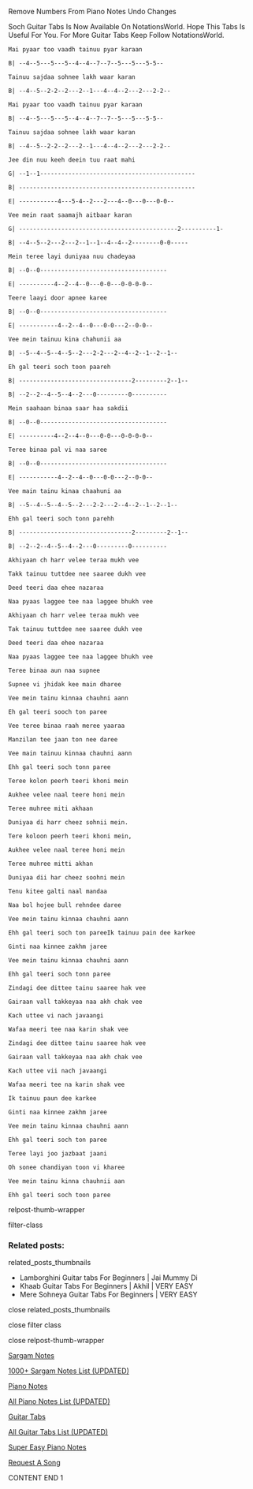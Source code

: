 
Remove Numbers From Piano Notes
Undo Changes

Soch Guitar Tabs Is Now Available On NotationsWorld. Hope This Tabs Is Useful For You. For More Guitar Tabs Keep Follow NotationsWorld.

```
Mai pyaar too vaadh tainuu pyar karaan

B| --4--5---5---5--4--4--7--7--5---5---5-5--

Tainuu sajdaa sohnee lakh waar karan

B| --4--5--2-2--2---2--1---4--4--2---2---2-2--

Mai pyaar too vaadh tainuu pyar karaan

B| --4--5---5---5--4--4--7--7--5---5---5-5--

Tainuu sajdaa sohnee lakh waar karan

B| --4--5--2-2--2---2--1---4--4--2---2---2-2--

Jee din nuu keeh deein tuu raat mahi

G| --1--1--------------------------------------------

B| --------------------------------------------------

E| -----------4---5-4--2---2---4--0---0---0-0--

Vee mein raat saamajh aitbaar karan

G| ---------------------------------------------2----------1-

B| --4--5--2---2---2--1--1--4--4--2--------0-0-----

Mein teree layi duniyaa nuu chadeyaa

B| --0--0------------------------------------

E| ----------4--2--4--0---0-0---0-0-0-0--

Teere laayi door apnee karee

B| --0--0------------------------------------

E| -----------4--2--4--0---0-0---2--0-0--

Vee mein tainuu kina chahunii aa

B| --5--4--5--4--5--2---2-2---2--4--2--1--2--1--

Eh gal teeri soch toon paareh

B| --------------------------------2---------2--1--

B| --2--2--4--5--4--2---0---------0----------

Mein saahaan binaa saar haa sakdii

B| --0--0------------------------------------

E| ----------4--2--4--0---0-0---0-0-0-0--

Teree binaa pal vi naa saree

B| --0--0------------------------------------

E| -----------4--2--4--0---0-0---2--0-0--

Vee main tainu kinaa chaahuni aa

B| --5--4--5--4--5--2---2-2---2--4--2--1--2--1--

Ehh gal teeri soch tonn parehh

B| --------------------------------2---------2--1--

B| --2--2--4--5--4--2---0---------0----------

Akhiyaan ch harr velee teraa mukh vee

Takk tainuu tuttdee nee saaree dukh vee

Deed teeri daa ehee nazaraa

Naa pyaas laggee tee naa laggee bhukh vee

Akhiyaan ch harr velee teraa mukh vee

Tak tainuu tuttdee nee saaree dukh vee

Deed teeri daa ehee nazaraa

Naa pyaas laggee tee naa laggee bhukh vee

Teree binaa aun naa supnee

Supnee vi jhidak kee main dharee

Vee mein tainu kinnaa chauhni aann

Eh gal teeri sooch ton paree

Vee teree binaa raah meree yaaraa

Manzilan tee jaan ton nee daree

Vee main tainuu kinnaa chauhni aann

Ehh gal teeri soch tonn paree

Teree kolon peerh teeri khoni mein

Aukhee velee naal teere honi mein

Teree muhree miti akhaan

Duniyaa di harr cheez sohnii mein.

Tere koloon peerh teeri khoni mein,

Aukhee velee naal teree honi mein

Teree muhree mitti akhan

Duniyaa dii har cheez soohni mein

Tenu kitee galti naal mandaa

Naa bol hojee bull rehndee daree

Vee mein tainu kinnaa chauhni aann

Ehh gal teeri soch ton pareeIk tainuu pain dee karkee

Ginti naa kinnee zakhm jaree

Vee mein tainu kinnaa chauhni aann

Ehh gal teeri soch tonn paree

Zindagi dee dittee tainu saaree hak vee

Gairaan vall takkeyaa naa akh chak vee

Kach uttee vi nach javaangi

Wafaa meeri tee naa karin shak vee

Zindagi dee dittee tainu saaree hak vee

Gairaan vall takkeyaa naa akh chak vee

Kach uttee vii nach javaangi

Wafaa meeri tee na karin shak vee

Ik tainuu paun dee karkee

Ginti naa kinnee zakhm jaree

Vee mein tainu kinnaa chauhni aann

Ehh gal teeri soch ton paree

Teree layi joo jazbaat jaani

Oh sonee chandiyan toon vi kharee

Vee mein tainu kinna chauhnii aan

Ehh gal teeri soch toon paree
```

relpost-thumb-wrapper

filter-class

### Related posts:

related_posts_thumbnails

* Lamborghini Guitar tabs For Beginners | Jai Mummy Di
* Khaab Guitar Tabs For Beginners | Akhil | VERY EASY
* Mere Sohneya Guitar Tabs For Beginners | VERY EASY

close related_posts_thumbnails

close filter class

close relpost-thumb-wrapper

[Sargam Notes](https://www.notationsworld.com/sargam-notes.html)

[1000+ Sargam Notes List (UPDATED)](https://www.notationsworld.com/all-songs-list-sargam-notes.html)

[Piano Notes](https://www.notationsworld.com/piano-notes.html)

[All Piano Notes List (UPDATED)](https://www.notationsworld.com/all-songs-list-piano-notes.html)

[Guitar Tabs](https://www.notationsworld.com/guitar-tabs.html)

[All Guitar Tabs List (UPDATED)](https://www.notationsworld.com/all-songs-list-guitar-tabs.html)

[Super Easy Piano Notes](https://studywall.in/)

[Request A Song](https://www.notationsworld.com/request-a-song.html)

CONTENT END 1

